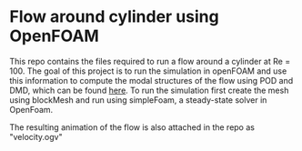 # Flow around cylinder using OpenFOAM
This repo contains the files required to run a flow around a cylinder at Re = 100. The goal of this project is to run the simulation in openFOAM and use this information to compute the modal structures of the flow using POD and DMD, which can be found [here](https://github.com/smkondo/oscillatingcylinder).
To run the simulation first create the mesh using blockMesh and run using simpleFoam, a steady-state solver in OpenFoam.

The resulting animation of the flow is also attached in the repo as "velocity.ogv"
